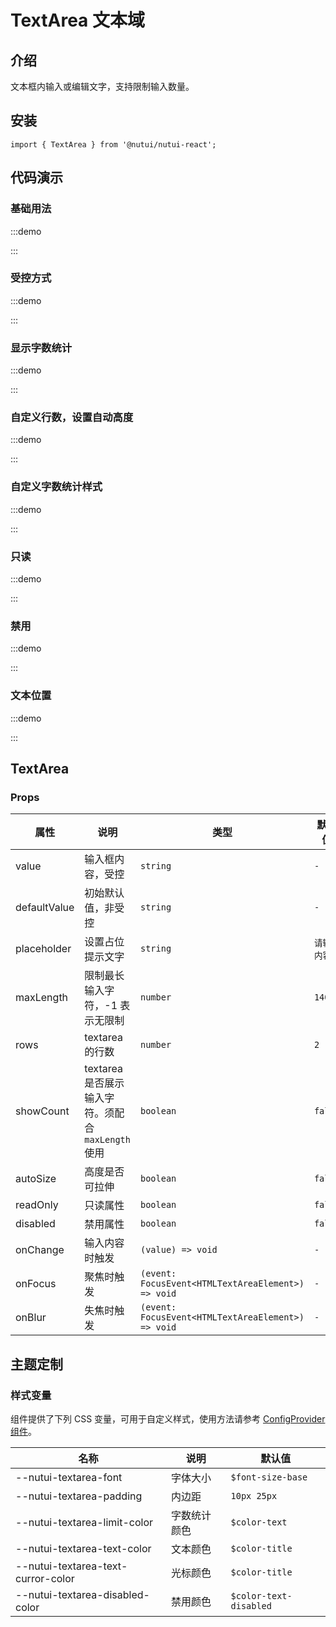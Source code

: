 # TextArea 文本域

## 介绍

文本框内输入或编辑文字，支持限制输入数量。

## 安装

```tsx
import { TextArea } from '@nutui/nutui-react';
```

## 代码演示

### 基础用法

:::demo

<CodeBlock src='h5/demo1.tsx'></CodeBlock>

:::

### 受控方式

:::demo

<CodeBlock src='h5/demo2.tsx'></CodeBlock>

:::

### 显示字数统计

:::demo

<CodeBlock src='h5/demo3.tsx'></CodeBlock>

:::

### 自定义行数，设置自动高度

:::demo

<CodeBlock src='h5/demo4.tsx'></CodeBlock>

:::

### 自定义字数统计样式

:::demo

<CodeBlock src='h5/demo5.tsx'></CodeBlock>

:::

### 只读

:::demo

<CodeBlock src='h5/demo6.tsx'></CodeBlock>

:::

### 禁用

:::demo

<CodeBlock src='h5/demo7.tsx'></CodeBlock>

:::

### 文本位置

:::demo

<CodeBlock src='h5/demo8.tsx'></CodeBlock>

:::

## TextArea

### Props

| 属性 | 说明 | 类型 | 默认值 |
| --- | --- | --- | --- |
| value | 输入框内容，受控 | `string` | `-` |
| defaultValue | 初始默认值，非受控 | `string` | `-` |
| placeholder | 设置占位提示文字 | `string` | `请输入内容` |
| maxLength | 限制最长输入字符，-1 表示无限制 | `number` | `140` |
| rows | textarea 的行数 | `number` | `2` |
| showCount | textarea 是否展示输入字符。须配合`maxLength`使用 | `boolean` | `false` |
| autoSize | 高度是否可拉伸 | `boolean` | `false` |
| readOnly | 只读属性 | `boolean` | `false` |
| disabled | 禁用属性 | `boolean` | `false` |
| onChange | 输入内容时触发 | `(value) => void` | `-` |
| onFocus | 聚焦时触发 | `(event: FocusEvent<HTMLTextAreaElement>) => void` | `-` |
| onBlur | 失焦时触发 | `(event: FocusEvent<HTMLTextAreaElement>) => void` | `-` |

## 主题定制

### 样式变量

组件提供了下列 CSS 变量，可用于自定义样式，使用方法请参考 [ConfigProvider 组件](#/zh-CN/component/configprovider)。

| 名称 | 说明 | 默认值 |
| --- | --- | --- |
| \--nutui-textarea-font | 字体大小 | `$font-size-base` |
| \--nutui-textarea-padding | 内边距 | `10px 25px` |
| \--nutui-textarea-limit-color | 字数统计颜色 | `$color-text` |
| \--nutui-textarea-text-color | 文本颜色 | `$color-title` |
| \--nutui-textarea-text-curror-color | 光标颜色 | `$color-title` |
| \--nutui-textarea-disabled-color | 禁用颜色 | `$color-text-disabled` |
